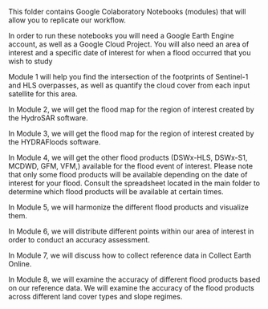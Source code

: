 This folder contains Google Colaboratory Notebooks (modules) that will allow you to replicate our workflow. 

In order to run these notebooks you will need a Google Earth Engine account, as well as a Google Cloud Project. 
You will also need an area of interest and a specific date of interest for when a flood occurred that you wish to study

Module 1 will help you find the intersection of the footprints of Sentinel-1 and HLS overpasses, as well as quantify the cloud cover from each input satellite for this area.

In Module 2, we will get the flood map for the region of interest created by the HydroSAR software. 

In Module 3, we will get the flood map for the region of interest created by the HYDRAFloods software. 

In Module 4, we will get the other flood products (DSWx-HLS, DSWx-S1, MCDWD, GFM, VFM,) available for the flood event of interest. Please note that only some flood products will be available depending on the date of interest for your flood. 
Consult the spreadsheet located in the main folder to determine which flood products will be available at certain times. 

In Module 5, we will harmonize the different flood products and visualize them. 

In Module 6, we will distribute different points within our area of interest in order to conduct an accuracy assessment. 

In Module 7, we will discuss how to collect reference data in Collect Earth Online. 

In Module 8, we will examine the accuracy of different flood products based on our reference data. We will examine the accuracy of the flood products across different land cover types and slope regimes. 

